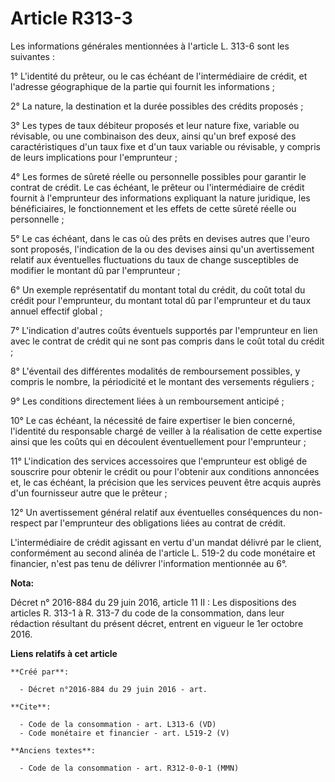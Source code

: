 # Article R313-3

Les informations générales mentionnées à l'article L. 313-6 sont les suivantes : 

1° L'identité du prêteur, ou le cas échéant de l'intermédiaire de crédit, et l'adresse géographique de la partie qui fournit
les informations ; 

2° La nature, la destination et la durée possibles des crédits proposés ; 

3° Les types de taux débiteur proposés et leur nature fixe, variable ou révisable, ou une combinaison des deux, ainsi qu'un
bref exposé des caractéristiques d'un taux fixe et d'un taux variable ou révisable, y compris de leurs implications pour
l'emprunteur ; 

4° Les formes de sûreté réelle ou personnelle possibles pour garantir le contrat de crédit. Le cas échéant, le prêteur ou
l'intermédiaire de crédit fournit à l'emprunteur des informations expliquant la nature juridique, les bénéficiaires, le
fonctionnement et les effets de cette sûreté réelle ou personnelle ; 

5° Le cas échéant, dans le cas où des prêts en devises autres que l'euro sont proposés, l'indication de la ou des devises
ainsi qu'un avertissement relatif aux éventuelles fluctuations du taux de change susceptibles de modifier le montant dû par
l'emprunteur ; 

6° Un exemple représentatif du montant total du crédit, du coût total du crédit pour l'emprunteur, du montant total dû par
l'emprunteur et du taux annuel effectif global ; 

7° L'indication d'autres coûts éventuels supportés par l'emprunteur en lien avec le contrat de crédit qui ne sont pas compris
dans le coût total du crédit ; 

8° L'éventail des différentes modalités de remboursement possibles, y compris le nombre, la périodicité et le montant des
versements réguliers ; 

9° Les conditions directement liées à un remboursement anticipé ; 

10° Le cas échéant, la nécessité de faire expertiser le bien concerné, l'identité du responsable chargé de veiller à la
réalisation de cette expertise ainsi que les coûts qui en découlent éventuellement pour l'emprunteur ; 

11° L'indication des services accessoires que l'emprunteur est obligé de souscrire pour obtenir le crédit ou pour l'obtenir
aux conditions annoncées et, le cas échéant, la précision que les services peuvent être acquis auprès d'un fournisseur autre
que le prêteur ; 

12° Un avertissement général relatif aux éventuelles conséquences du non-respect par l'emprunteur des obligations liées au
contrat de crédit. 

L'intermédiaire de crédit agissant en vertu d'un mandat délivré par le client, conformément au second alinéa de l'article L.
519-2 du code monétaire et financier, n'est pas tenu de délivrer l'information mentionnée au 6°.

**Nota:**

Décret n° 2016-884 du 29 juin 2016, article 11 II : Les dispositions des articles R. 313-1 à R. 313-7 du code de la
consommation, dans leur rédaction résultant du présent décret, entrent en vigueur le 1er octobre 2016.

**Liens relatifs à cet article**

	**Créé par**:

	  - Décret n°2016-884 du 29 juin 2016 - art.

	**Cite**:

	  - Code de la consommation - art. L313-6 (VD)
	  - Code monétaire et financier - art. L519-2 (V)

	**Anciens textes**:

	  - Code de la consommation - art. R312-0-0-1 (MMN)

